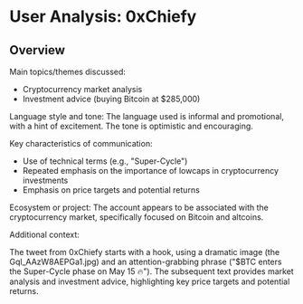 # User Analysis: 0xChiefy

## Overview

Main topics/themes discussed:

* Cryptocurrency market analysis
* Investment advice (buying Bitcoin at $285,000)

Language style and tone:
The language used is informal and promotional, with a hint of excitement. The tone is optimistic and encouraging.

Key characteristics of communication:

* Use of technical terms (e.g., "Super-Cycle")
* Repeated emphasis on the importance of lowcaps in cryptocurrency investments
* Emphasis on price targets and potential returns

Ecosystem or project:
The account appears to be associated with the cryptocurrency market, specifically focused on Bitcoin and altcoins.

Additional context:

The tweet from 0xChiefy starts with a hook, using a dramatic image (the Gql_AAzW8AEPGa1.jpg) and an attention-grabbing phrase ("$BTC enters the Super-Cycle phase on May 15 🔥"). The subsequent text provides market analysis and investment advice, highlighting key price targets and potential returns.